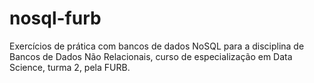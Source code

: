 # nosql-furb
Exercícios de prática com bancos de dados NoSQL para a disciplina de Bancos de Dados Não Relacionais, curso de especialização em Data Science, turma 2, pela FURB.
